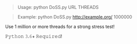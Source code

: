 > Usage: python DoSS.py URL THREADS

> Example: python DoSS.py http://example.org/ 1000000

Use 1 million or more threads for a strong stress test!

𝙿𝚢𝚝𝚑𝚘𝚗 𝟹.𝟼+ 𝚁𝚎𝚚𝚞𝚒𝚛𝚎𝚍!
